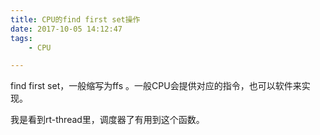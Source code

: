 ```yaml
---
title: CPU的find first set操作
date: 2017-10-05 14:12:47
tags:
	- CPU

---
```




find first set，一般缩写为ffs 。一般CPU会提供对应的指令，也可以软件来实现。

我是看到rt-thread里，调度器了有用到这个函数。

